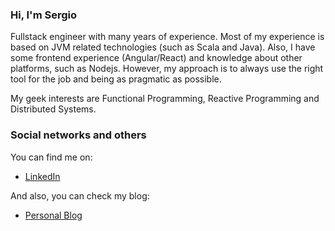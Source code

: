 ### Hi, I'm Sergio

Fullstack engineer with many years of experience. Most of my experience is based on JVM related technologies (such as Scala and Java). Also, I have some frontend experience (Angular/React) and knowledge about other platforms, such as Nodejs. However, my approach is to always use the right tool for the job and being as pragmatic as possible.

My geek interests are Functional Programming, Reactive Programming and Distributed Systems.

### Social networks and others
You can find me on:
 * [LinkedIn](https://www.linkedin.com/in/sergio-cano-2baa4257/)

And also, you can check my blog:
 * [Personal Blog](https://serdeliverance.github.io/blog/)
